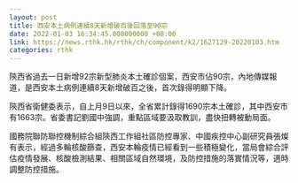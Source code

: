 ```yaml
---
layout: post
title: 西安本土病例連續8天新增破百後回落至90宗
date: 2022-01-03 16:34:45.000000000 +08:00
link: https://news.rthk.hk/rthk/ch/component/k2/1627129-20220103.htm
categories: rthk
---
```


陝西省過去一日新增92宗新型肺炎本土確診個案，西安市佔90宗，內地傳媒報道，是西安本土病例連續8天新增破百之後，首次錄得明顯下降。

陝西省衛健委表示，自上月9日以來，全省累計錄得1690宗本土確診，其中西安市有1663宗。省委書記劉國中強調，重點區域要汲取教訓，盡快扭轉被動局面。

國務院聯防聯控機制綜合組陝西工作組社區防控專家、中國疾控中心副研究員張燦有表示，經過多輪核酸篩查，西安本輪疫情已經看到一些積極變化，當局會綜合評估疫情發展、核酸檢測結果、相關區域自然環境，及防控措施的落實情況等，適時調整防控措施。

